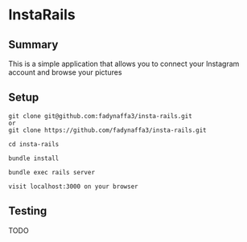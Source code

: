 # InstaRails

Summary
-------

This is a simple application that allows you to connect your Instagram account and browse your pictures 

Setup
-----
```
git clone git@github.com:fadynaffa3/insta-rails.git
or
git clone https://github.com/fadynaffa3/insta-rails.git

cd insta-rails

bundle install

bundle exec rails server

visit localhost:3000 on your browser

```

Testing
-------

TODO
